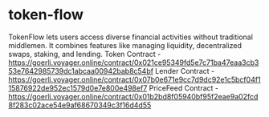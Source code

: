 # token-flow
TokenFlow lets users access diverse financial activities without traditional middlemen. It combines features like managing liquidity, decentralized swaps, staking, and lending.
Token Contract - https://goerli.voyager.online/contract/0x021ce95349fd5e7c71ba47eaa3cb353e7642985739dc1abcaa00942bab8c54bf
Lender Contract - https://goerli.voyager.online/contract/0x07b0e671e9cc7d9dc92e1c5bcf04f115876922de952ec1579d0e7e800e498ef7
PriceFeed Contract - https://goerli.voyager.online/contract/0x01b2bd8f05940bf95f2eae9a02fcd8f283c02ace54e9af68670349c3f16d4d55
